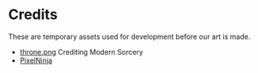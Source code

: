 # Credits

These are temporary assets used for development before our art is made.

 * [throne.png](https://www.deviantart.com/modernsorcery/art/Hayaku-Wings-King-Leork-s-throne-room-561692300) Crediting Modern Sorcery
 * [PixelNinja](https://www.gamedevmarket.net/asset/pixel-ninja/)
 
